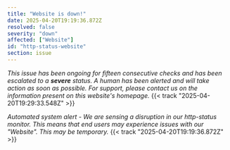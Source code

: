 ```yaml
---
title: "Website is down!"
date: 2025-04-20T19:19:36.872Z
resolved: false
severity: "down"
affected: ["Website"]
id: "http-status-website"
section: issue
---
```


*This issue has been ongoing for fifteen consecutive checks and has been escalated to a **severe** status. A human has been alerted and will take action as soon as possible. For support, please contact us on the information present on this website's homepage.* {{< track "2025-04-20T19:29:33.548Z" >}}

**Automated system alert* - We are sensing a disruption in our http-status monitor. This means that end users may experience issues with our "Website". This may be temporary.* {{< track "2025-04-20T19:19:36.872Z" >}}

